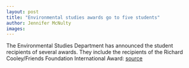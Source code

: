 ```yaml
---
layout: post
title: "Environmental studies awards go to five students"
author: Jennifer McNulty
images:
---
```


The Environmental Studies Department has announced the student recipients of several awards. They include the recipients of the Richard Cooley/Friends Foundation International Award:
[source](http://www1.ucsc.edu/currents/04-05/12-13/awards-es.asp "Permalink to awards-es")
